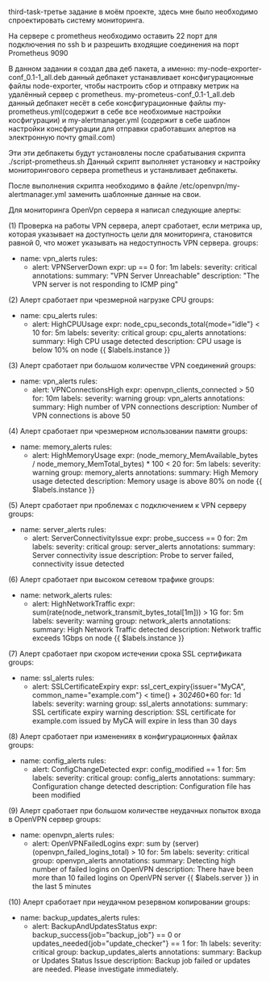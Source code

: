 third-task-третье задание в моём проекте, здесь мне было необходимо спроектировать систему мониторинга.

На сервере с prometheus необходимо оставить 22 порт для подключения по ssh b и разрешить входящие соединения на порт Prometheus 9090

В данном задании я создал два деб пакета, а именно: 
my-node-exporter-conf_0.1-1_all.deb данный дебпакет устанавливает консфигурационные файлы node-exporter, чтобы настроить сбор и отправку метрик на удалённый сервер с prometheus.
my-prometeus-conf_0.1-1_all.deb данный дебпакет несёт в себе консфигурационные файлы my-prometheus.yml(содержит в себе все необхоимые настройки косфигурации) и my-alertmanager.yml (содержит в себе шаблон настройки консфигурации для отправки сработавших алертов на электронную почту gmail.com)

Эти эти дебпакеты будут установлены после срабатывания скрипта ./script-prometheus.sh
Данный скрипт выполняет установку и настройку мониторингового сервера prometheus и устанвливает дебпакеты.

После выполнения скрипта необходимо в файле /etc/openvpn/my-alertmanager.yml заменить шаблонные данные на свои.


Для мониторинга OpenVpn сервера я написал следующие алерты:

(1) Проверка на работы VPN сервера, алерт сработает, если метрика up, которая указывает на доступность цели для мониторинга, становится равной 0, что может указывать на недоступность VPN сервера.
groups:
  - name: vpn_alerts
    rules:
      - alert: VPNServerDown
        expr: up == 0
        for: 1m
        labels:
          severity: critical
        annotations:
          summary: "VPN Server Unreachable"
          description: "The VPN server is not responding to ICMP ping"



(2) Алерт сработает при чрезмерной нагрузке CPU
groups:
  - name: cpu_alerts
    rules:
      - alert: HighCPUUsage
        expr: node_cpu_seconds_total{mode="idle"} < 10
        for: 5m
        labels:
          severity: critical
          group: cpu_alerts
        annotations:
          summary: High CPU usage detected
          description: CPU usage is below 10% on node {{ $labels.instance }}



(3) Алерт сработает при большом количестве VPN соединений 
groups:
  - name: vpn_alerts
    rules:
      - alert: VPNConnectionsHigh
        expr: openvpn_clients_connected > 50
        for: 10m
        labels:
          severity: warning
          group: vpn_alerts
        annotations:
          summary: High number of VPN connections
          description: Number of VPN connections is above 50



(4) Алерт сработает при чрезмерном использовании памяти
groups:
  - name: memory_alerts
    rules:
      - alert: HighMemoryUsage
        expr: (node_memory_MemAvailable_bytes / node_memory_MemTotal_bytes) * 100 < 20
        for: 5m
        labels:
          severity: warning
          group: memory_alerts
        annotations:
          summary: High Memory usage detected
          description: Memory usage is above 80% on node {{ $labels.instance }}



(5) Алерт сработает при проблемах с подключением к VPN серверу
groups:
  - name: server_alerts
    rules:
      - alert: ServerConnectivityIssue
        expr: probe_success == 0
        for: 2m
        labels:
          severity: critical
          group: server_alerts
        annotations:
          summary: Server connectivity issue
          description: Probe to server failed, connectivity issue detected



(6)  Алерт сработает при высоком сетевом трафике
groups:
  - name: network_alerts
    rules:
      - alert: HighNetworkTraffic
        expr: sum(rate(node_network_transmit_bytes_total[1m])) > 1G
        for: 5m
        labels:
          severity: warning
          group: network_alerts
        annotations:
          summary: High Network Traffic detected
          description: Network traffic exceeds 1Gbps on node {{ $labels.instance }}



(7)  Алерт сработает при скором истечении срока SSL сертификата
groups:
  - name: ssl_alerts
    rules:
      - alert: SSLCertificateExpiry
        expr: ssl_cert_expiry{issuer="MyCA", common_name="example.com"} < time() + 30*24*60*60
        for: 1d
        labels:
          severity: warning
          group: ssl_alerts
        annotations:
          summary: SSL certificate expiry warning
          description: SSL certificate for example.com issued by MyCA will expire in less than 30 days



(8)  Алерт сработает при изменениях в конфигурационных файлах
groups:
  - name: config_alerts
    rules:
      - alert: ConfigChangeDetected
        expr: config_modified == 1
        for: 5m
        labels:
          severity: critical
          group: config_alerts
        annotations:
          summary: Configuration change detected
          description: Configuration file has been modified



(9)  Алерт сработает при большом количестве неудачных попыток входа в OpenVPN сервер
groups:
  - name: openvpn_alerts
    rules:
      - alert: OpenVPNFailedLogins
        expr: sum by (server) (openvpn_failed_logins_total) > 10
        for: 5m
        labels:
          severity: critical
          group: openvpn_alerts
        annotations:
          summary: Detecting high number of failed logins on OpenVPN
          description: There have been more than 10 failed logins on OpenVPN server {{ $labels.server }} in the last 5 minutes



(10) Алерт сработает при неудачном резервном копировании 
groups:
  - name: backup_updates_alerts
    rules:
      - alert: BackupAndUpdatesStatus
        expr: backup_success{job="backup_job"} == 0 or updates_needed{job="update_checker"} == 1
        for: 1h
        labels:
          severity: critical
          group: backup_updates_alerts
        annotations:
          summary: Backup or Updates Status Issue
          description: Backup job failed or updates are needed. Please investigate immediately.
